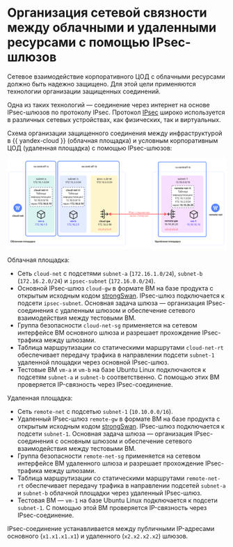 # Организация сетевой связности между облачными и удаленными ресурсами с помощью IPsec-шлюзов


Сетевое взаимодействие корпоративного ЦОД с облачными ресурсами должно быть надежно защищено. Для этой цели применяются технологии организации защищенных соединений.

Одна из таких технологий — соединение через интернет на основе IPsec-шлюзов по протоколу IPsec. Протокол [IPsec](https://www.ietf.org/rfc/rfc2401.txt) широко используется в различных сетевых устройствах, как физических, так и виртуальных.

Схема организации защищенного соединения между инфраструктурой в {{ yandex-cloud }} (облачная площадка) и условным корпоративным ЦОД (удаленная площадка) с помощью IPsec-шлюзов:

![image](../../../_assets/tutorials/ipsec-instance.svg)

Облачная площадка:

* Сеть `cloud-net` с подсетями `subnet-a` (`172.16.1.0/24`), `subnet-b` (`172.16.2.0/24`) и `ipsec-subnet` (`172.16.0.0/24`).
* Основной IPsec-шлюз `cloud-gw` в формате ВМ на базе продукта с открытым исходным кодом [strongSwan](https://github.com/strongswan/strongswan). IPsec-шлюз подключается к подсети `ipsec-subnet`. Основная задача шлюза — организация IPsec-соединения с удаленным шлюзом и обеспечение сетевого взаимодействия между тестовыми ВМ.
* Группа безопасности `cloud-net-sg` применяется на сетевом интерфейсе ВМ основного шлюза и разрешает прохождение IPsec-трафика между шлюзами.
* Таблица маршрутизации со статическими маршрутами `cloud-net-rt` обеспечивает передачу трафика в направлении подсети `subnet-1` удаленной площадки через основной IPsec-шлюз.
* Тестовые ВМ `vm-a` и `vm-b` на базе Ubuntu Linux подключаются к подсетям `subnet-a` и `subnet-b` соответственно. С помощью этих ВМ проверяется IP-связность через IPsec-соединение.

Удаленная площадка:

* Сеть `remote-net` с подсетью `subnet-1` (`10.10.0.0/16`).
* Удаленный IPsec-шлюз `remote-gw` в формате ВМ на базе продукта с открытым исходным кодом [strongSwan](https://github.com/strongswan/strongswan). IPsec-шлюз подключается к подсети `subnet-1`. Основная задача шлюза — организация IPsec-соединения с основным шлюзом и обеспечение сетевого взаимодействия между тестовыми ВМ.
* Группа безопасности `remote-net-sg` применяется на сетевом интерфейсе ВМ удаленного шлюза и разрешает прохождение IPsec-трафика между шлюзами.
* Таблица маршрутизации со статическими маршрутами `remote-net-rt` обеспечивает передачу трафика в направлении подсетей `subnet-а` и `subnet-b` облачной площадки через удаленный IPsec-шлюз.
* Тестовая ВМ — `vm-1` на базе Ubuntu Linux подключается к подсети `subnet-1`. С помощью этой ВМ проверяется IP-связность через IPsec-соединение.

IPsec-соединение устанавливается между публичными IP-адресами основного (`x1.x1.x1.x1`) и удаленного (`x2.x2.x2.x2`) шлюзов.